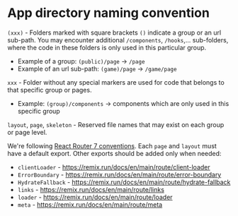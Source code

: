 # App directory naming convention

`(xxx)` - Folders marked with square brackets `()` indicate a group or an url sub-path. You may encounter additional `/components`, `/hooks`,... sub-folders, where the code in these folders is only used in this particular group.
  * Example of a group: `(public)/page` -> `/page`
  * Example of an url sub-path: `(game)/page` -> `/game/page`

`xxx` - Folder without any special markers are used for code that belongs to that specific group or pages.
  * Example: `(group)/components` -> components which are only used in this specific group

`layout`, `page`, `skeleton` - Reserved file names that may exist on each group or page level.

We're following [React Router 7 conventions](https://reactrouter.com/dev/guides/start/routing). Each `page` and `layout` must have a default export. Other exports should be added only when needed:

* `clientLoader` - https://remix.run/docs/en/main/route/client-loader
* `ErrorBoundary` - https://remix.run/docs/en/main/route/error-boundary
* `HydrateFallback` - https://remix.run/docs/en/main/route/hydrate-fallback
* `links` - https://remix.run/docs/en/main/route/links
* `loader` - https://remix.run/docs/en/main/route/loader
* `meta` - https://remix.run/docs/en/main/route/meta
